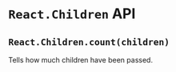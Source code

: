# `React.Children` API

## `React.Children.count(children)`

Tells how much children have been passed.
